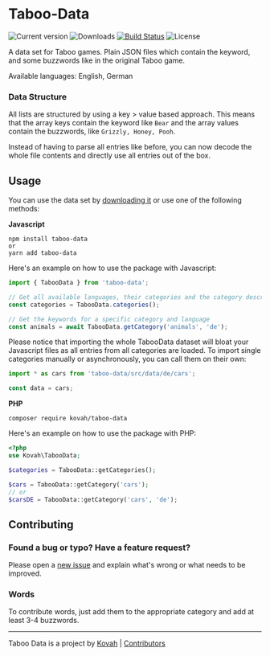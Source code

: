 # Taboo-Data

![Current version](https://img.shields.io/github/release/kovah/taboo-data.svg) ![Downloads](https://img.shields.io/npm/dm/taboo-data.svg) [![Build Status](https://img.shields.io/travis/kovah/taboo-data.svg)](https://travis-ci.org/Kovah/Taboo-Data) ![License](https://img.shields.io/github/license/Kovah/Taboo-Data.svg)

A data set for Taboo games. Plain JSON files which contain the keyword, and some buzzwords like in the original Taboo game.

Available languages: English, German


### Data Structure

All lists are structured by using a key > value based approach. This means that the array keys contain  the keyword like `Bear` and the array values contain the buzzwords, like `Grizzly, Honey, Pooh`.

Instead of having to parse all entries like before, you can now decode the whole file contents and directly use all entries out of the box.


## Usage

You can use the data set by [downloading it](https://github.com/Kovah/Taboo-Data/archive/master.zip) or use one of the following methods:

**Javascript**

```
npm install taboo-data
or
yarn add taboo-data
```

Here's an example on how to use the package with Javascript:

```javascript
import { TabooData } from 'taboo-data';

// Get all available languages, their categories and the category descriptions
const categories = TabooData.categories();

// Get the keywords for a specific category and language
const animals = await TabooData.getCategory('animals', 'de');
```

Please notice that importing the whole TabooData dataset will bloat your Javascript files as all entries from all categories are loaded.
To import single categories manually or asynchronously, you can call them on their own:

```javascript
import * as cars from 'taboo-data/src/data/de/cars';

const data = cars;
```


**PHP**

```
composer require kovah/taboo-data
```

Here's an example on how to use the package with PHP:

```php
<?php
use Kovah\TabooData;

$categories = TabooData::getCategories();

$cars = TabooData::getCategory('cars');
// or
$carsDE = TabooData::getCategory('cars', 'de');
```


## Contributing

### Found a bug or typo? Have a feature request?

Please open a [new issue](https://github.com/Kovah/Taboo-Data/issues/new) and explain what's wrong or what needs to be improved.

### Words

To contribute words, just add them to the appropriate category and add at least 3-4 buzzwords.


---

Taboo Data is a project by [Kovah](https://kovah.de) | [Contributors](https://github.com/Kovah/Taboo-Data/graphs/contributors)
